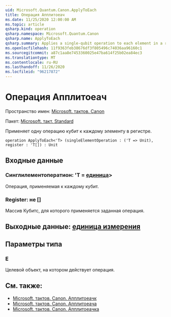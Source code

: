 ```yaml
---
uid: Microsoft.Quantum.Canon.ApplyToEach
title: Операция Апплитоеач
ms.date: 11/25/2020 12:00:00 AM
ms.topic: article
qsharp.kind: operation
qsharp.namespace: Microsoft.Quantum.Canon
qsharp.name: ApplyToEach
qsharp.summary: Applies a single-qubit operation to each element in a register.
ms.openlocfilehash: 11f9363feb38676df3f805496c74036aa96160c1
ms.sourcegitcommit: a87c1aa8e7453360025e47ba614f25b02ea84ec3
ms.translationtype: MT
ms.contentlocale: ru-RU
ms.lasthandoff: 11/26/2020
ms.locfileid: "96217872"
---
```

# <a name="applytoeach-operation"></a>Операция Апплитоеач

Пространство имен: [Microsoft. тактов. Canon](xref:Microsoft.Quantum.Canon)

Пакет: [Microsoft. такт. Standard](https://nuget.org/packages/Microsoft.Quantum.Standard)


Применяет одну операцию кубит к каждому элементу в регистре.

```qsharp
operation ApplyToEach<'T> (singleElementOperation : ('T => Unit), register : 'T[]) : Unit
```


## <a name="input"></a>Входные данные

### <a name="singleelementoperation--t--unit"></a>Синглилементоператион: 'T = [единица](xref:microsoft.quantum.lang-ref.unit)> 

Операция, применяемая к каждому кубит.


### <a name="register--t"></a>Register: не []

Массив Кубитс, для которого применяется заданная операция.



## <a name="output--unit"></a>Выходные данные: [единица измерения](xref:microsoft.quantum.lang-ref.unit)



## <a name="type-parameters"></a>Параметры типа

### <a name="t"></a>Е

Целевой объект, на котором действует операция.

## <a name="see-also"></a>См. также:

- [Microsoft. тактов. Canon. Апплитоеачк](xref:Microsoft.Quantum.Canon.ApplyToEachC)
- [Microsoft. тактов. Canon. Апплитоеача](xref:Microsoft.Quantum.Canon.ApplyToEachA)
- [Microsoft. тактов. Canon. Апплитоеачка](xref:Microsoft.Quantum.Canon.ApplyToEachCA)
